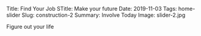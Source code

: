 Title: Find Your Job
STitle: Make your future
Date: 2019-11-03
Tags: home-slider
Slug: construction-2
Summary: Involve Today
Image: slider-2.jpg

Figure out your life

